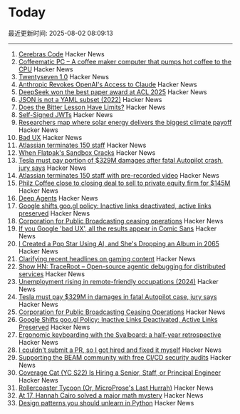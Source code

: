 # Today

最近更新时间: 2025-08-02 08:09:13

--- 
1. [Cerebras Code](https://www.cerebras.ai/blog/introducing-cerebras-code) Hacker News
2. [Coffeematic PC – A coffee maker computer that pumps hot coffee to the CPU](https://www.dougmacdowell.com/coffeematic-pc.html) Hacker News
3. [Twentyseven 1.0](https://blog.poisson.chat/posts/2025-08-01-twentyseven.html) Hacker News
4. [Anthropic Revokes OpenAI's Access to Claude](https://www.wired.com/story/anthropic-revokes-openais-access-to-claude/) Hacker News
5. [DeepSeek won the best paper award at ACL 2025](https://arxiv.org/abs/2502.11089) Hacker News
6. [JSON is not a YAML subset (2022)](https://john-millikin.com/json-is-not-a-yaml-subset) Hacker News
7. [Does the Bitter Lesson Have Limits?](https://www.dbreunig.com/2025/08/01/does-the-bitter-lesson-have-limits.html) Hacker News
8. [Self-Signed JWTs](https://www.selfref.com/self-signed-jwts) Hacker News
9. [Researchers map where solar energy delivers the biggest climate payoff](https://www.rutgers.edu/news/researchers-map-where-solar-energy-delivers-biggest-climate-payoff) Hacker News
10. [Bad UX](https://www.google.com/search?q=bad+UX) Hacker News
11. [Atlassian terminates 150 staff](https://www.cyberdaily.au/digital-transformation/12441-atlassian-terminates-150-staff-with-pre-recorded-video-will-be-largely-replaced-by-ai) Hacker News
12. [When Flatpak's Sandbox Cracks](https://www.linuxjournal.com/content/when-flatpaks-sandbox-cracks-real-life-security-issues-beyond-ideal) Hacker News
13. [Tesla must pay portion of $329M damages after fatal Autopilot crash, jury says](https://www.cnbc.com/2025/08/01/tesla-must-pay-329-million-in-damages-in-fatal-autopilot-case.html) Hacker News
14. [Atlassian terminates 150 staff with pre-recorded video](https://www.cyberdaily.au/digital-transformation/12441-atlassian-terminates-150-staff-with-pre-recorded-video-will-be-largely-replaced-by-ai) Hacker News
15. [Philz Coffee close to closing deal to sell to private equity firm for $145M](https://missionlocal.org/2025/07/philz-coffee-private-equity-sell/) Hacker News
16. [Deep Agents](https://blog.langchain.com/deep-agents/) Hacker News
17. [Google shifts goo.gl policy: Inactive links deactivated, active links preserved](https://blog.google/technology/developers/googl-link-shortening-update/) Hacker News
18. [Corporation for Public Broadcasting ceasing operations](https://cpb.org/pressroom/Corporation-Public-Broadcasting-Addresses-Operations-Following-Loss-Federal-Funding) Hacker News
19. [If you Google 'bad UX', all the results appear in Comic Sans](https://www.google.com/search?q=bad+UX&sca_esv=3d1e29cf7e253e0e&sxsrf=AE3TifPI3Zlb9DuAvgLQfOsNJAeRxALXIQ%3A1754074055107&ei=xwuNaPmrBuyIkdUPoKuEuQQ&ved=0ahUKEwi5q9uHo-qOAxVsRKQEHaAVIUcQ4dUDCBA&uact=5&oq=bad+UX&gs_lp=Egxnd3Mtd2l6LXNlcnAiBmJhZCBVWEgAUABYAHAAeACQAQCYAQCgAQCqAQC4AQPIAQCYAgCgAgCYAwCSBwCgBwCyBwC4BwDCBwDIBwA&sclient=gws-wiz-serp) Hacker News
20. [I Created a Pop Star Using AI, and She's Dropping an Album in 2065](https://www.lumavemusic.com) Hacker News
21. [Clarifying recent headlines on gaming content](https://www.mastercard.com/us/en/news-and-trends/press/2025/august/clarifying-recent-headlines-on-gaming-content.html) Hacker News
22. [Show HN: TraceRoot – Open-source agentic debugging for distributed services](https://github.com/traceroot-ai/traceroot) Hacker News
23. [Unemployment rising in remote-friendly occupations (2024)](https://jedkolko.com/2024/09/24/unemployment-rising-in-remote-friendly-occupations/) Hacker News
24. [Tesla must pay $329M in damages in fatal Autopilot case, jury says](https://www.cnbc.com/2025/08/01/tesla-must-pay-329-million-in-damages-in-fatal-autopilot-case.html) Hacker News
25. [Corporation for Public Broadcasting Ceasing Operations](https://cpb.org/pressroom/Corporation-Public-Broadcasting-Addresses-Operations-Following-Loss-Federal-Funding) Hacker News
26. [Google Shifts goo.gl Policy: Inactive Links Deactivated, Active Links Preserved](https://blog.google/technology/developers/googl-link-shortening-update/) Hacker News
27. [Ergonomic keyboarding with the Svalboard: a half-year retrospective](https://twey.io/hci/svalboard/) Hacker News
28. [I couldn't submit a PR, so I got hired and fixed it myself](https://www.skeptrune.com/posts/doing-the-little-things/) Hacker News
29. [Supporting the BEAM community with free CI/CD security audits](https://www.erlang-solutions.com/blog/supporting-the-beam-community-with-free-ci-cd-security-audits/) Hacker News
30. [Coverage Cat (YC S22) Is Hiring a Senior, Staff, or Principal Engineer](https://www.coveragecat.com/careers/engineering/software-engineer) Hacker News
31. [Rollercoaster Tycoon (Or, MicroProse's Last Hurrah)](https://www.filfre.net/2025/08/rollercoaster-tycoon-or-microproses-last-hurrah/) Hacker News
32. [At 17, Hannah Cairo solved a major math mystery](https://www.quantamagazine.org/at-17-hannah-cairo-solved-a-major-math-mystery-20250801/) Hacker News
33. [Design patterns you should unlearn in Python](https://www.lihil.cc/blog/design-patterns-you-should-unlearn-in-python-part1/) Hacker News
